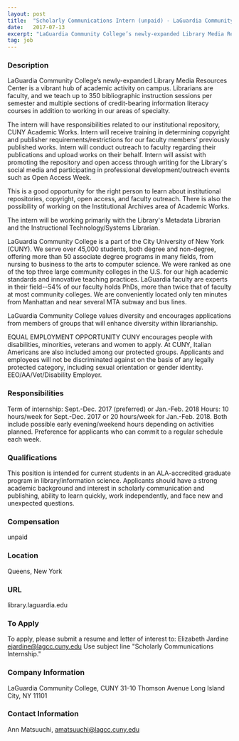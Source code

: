 ```yaml
---
layout: post
title:  "Scholarly Communications Intern (unpaid) - LaGuardia Community College Library"
date:   2017-07-13
excerpt: "LaGuardia Community College’s newly-expanded Library Media Resources Center is a vibrant hub of academic activity on campus. Librarians are faculty, and we teach up to 350 bibliographic instruction sessions per semester and multiple sections of credit-bearing information literacy courses in addition to working in our areas of specialty. The intern..."
tag: job
---
```


### Description   

LaGuardia Community College’s newly-expanded Library Media Resources Center is a vibrant hub of academic activity on campus. Librarians are faculty, and we teach up to 350 bibliographic instruction sessions per semester and multiple sections of credit-bearing information literacy courses in addition to working in our areas of specialty.
 
The intern will have responsibilities related to our institutional repository, CUNY Academic Works. Intern will receive training in determining copyright and publisher requirements/restrictions for our faculty members’ previously published works. Intern will conduct outreach to faculty regarding their publications and upload works on their behalf. Intern will assist with promoting the repository and open access through writing for the Library's social media and participating in professional development/outreach events such as Open Access Week. 

This is a good opportunity for the right person to learn about institutional repositories, copyright, open access, and faculty outreach. There is also the possibility of working on the Institutional Archives area of Academic Works.
 
The intern will be working primarily with the Library's Metadata Librarian and the Instructional Technology/Systems Librarian.

LaGuardia Community College is a part of the City University of New York (CUNY). We serve over 45,000 students, both degree and non-degree, offering more than 50 associate degree programs in many fields, from nursing to business to the arts to computer science. We were ranked as one of the top three large community colleges in the U.S. for our high academic standards and innovative teaching practices. LaGuardia faculty are experts in their field--54% of our faculty holds PhDs, more than twice that of faculty at most community colleges. We are conveniently located only ten minutes from Manhattan and near several MTA subway and bus lines.

LaGuardia Community College values diversity and encourages applications from members of groups that will enhance diversity within librarianship.

EQUAL EMPLOYMENT OPPORTUNITY
CUNY encourages people with disabilities, minorities, veterans and women to apply. At CUNY, Italian Americans are also included among our protected groups. Applicants and employees will not be discriminated against on the basis of any legally protected category, including sexual orientation or gender identity. EEO/AA/Vet/Disability Employer.




### Responsibilities   

Term of internship: Sept.-Dec. 2017 (preferred) or Jan.-Feb. 2018 
Hours: 10 hours/week for Sept.-Dec. 2017 or 20 hours/week for Jan.-Feb. 2018. Both include possible early evening/weekend hours depending on activities planned. Preference for applicants who can commit to a regular schedule each week. 



### Qualifications   

This position is intended for current students in an ALA-accredited graduate program in library/information science. Applicants should have a strong academic background and interest in scholarly communication and publishing, ability to learn quickly, work independently, and face new and unexpected questions.



### Compensation   

unpaid


### Location   

Queens, New York 


### URL   

library.laguardia.edu

### To Apply   

To apply, please submit a resume and letter of interest to:
Elizabeth Jardine
ejardine@lagcc.cuny.edu
Use subject line "Scholarly Communications Internship."



### Company Information   

LaGuardia Community College, CUNY
31-10 Thomson Avenue
Long Island City, NY 11101


### Contact Information   

Ann Matsuuchi, amatsuuchi@lagcc.cuny.edu

